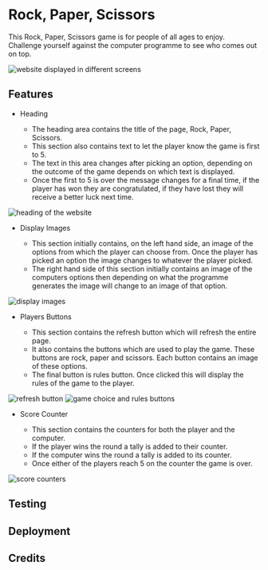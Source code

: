 # Rock, Paper, Scissors 

This Rock, Paper, Scissors game is for people of all ages to enjoy. Challenge yourself against the computer programme 
to see who comes out on top.

![website displayed in different screens]()

## Features

* Heading 

    * The heading area contains the title of the page, Rock, Paper, Scissors. 
    * This section also contains text to let the player know the game is first to 5.
    * The text in this area changes after picking an option, depending on the outcome
    of the game depends on which text is displayed.
    * Once the first to 5 is over the message changes for a final time, if the player
    has won they are congratulated, if they have lost they will receive a better luck 
    next time.

![heading of the website]()

* Display Images

    * This section initially contains, on the left hand side, an image of the options from which 
    the player can choose from. Once the player has picked an option the image changes to 
    whatever the player picked.
    * The right hand side of this section initially contains an image of the computers options
    then depending on what the programme generates the image will change to an image of 
    that option.

![display images]()

* Players Buttons 

    * This section contains the refresh button which will refresh the entire page.
    * It also contains the buttons which are used to play the game. These buttons are
    rock, paper and scissors. Each button contains an image of these options.
    * The final button is rules button. Once clicked this will display the rules of the game to
    the player.

![refresh button]() ![game choice and rules buttons]()

* Score Counter

    * This section contains the counters for both the player and the computer.
    * If the player wins the round a tally is added to their counter.
    * If the computer wins the round a tally is added to its counter. 
    * Once either of the players reach 5 on the counter the game is over.

![score counters]()

## Testing

## Deployment 

## Credits

